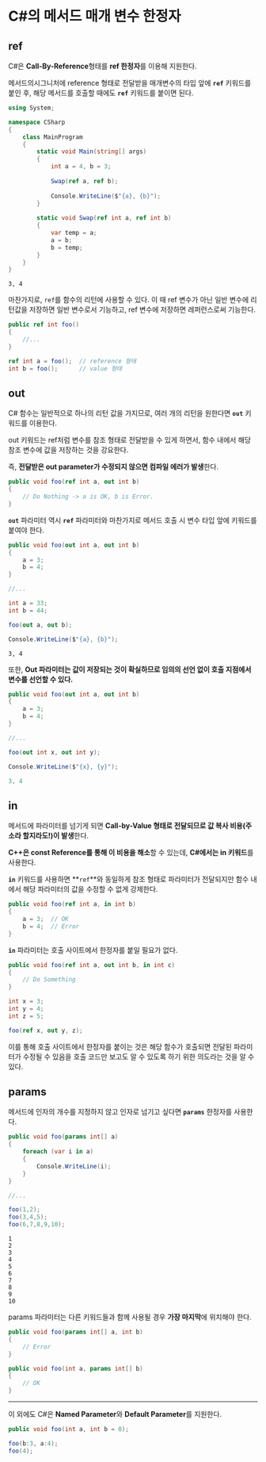 # C#의 메서드 매개 변수 한정자

## ref

C#은 **Call-By-Reference**형태를 **ref 한정자**를 이용해 지원한다.

메서드의시그니처에 reference 형태로 전달받을 매개변수의 타입 앞에 **`ref`** 키워드를 붙인 후, 해당 메서드를 호출할 때에도 **`ref`** 키워드를 붙이면 된다.

```c#
using System;

namespace CSharp
{
    class MainProgram
    {
        static void Main(string[] args)
        {
 			int a = 4, b = 3;
        
        	Swap(ref a, ref b);
        
        	Console.WriteLine($"{a}, {b}");
        }
        
        static void Swap(ref int a, ref int b)
        {
            var temp = a;
            a = b;
            b = temp;
        }
    }
}
```

```text
3, 4
```

마찬가지로, `ref`를 함수의 리턴에 사용할 수 있다. 이 때 ref 변수가 아닌 일반 변수에 리턴값을 저장하면 일반 변수로서 기능하고, ref 변수에 저장하면 레퍼런스로써 기능한다.

```c#
public ref int foo()
{
    //...
}

ref int a = foo();	// reference 형태
int b = foo();		// value 형태
```

## out

C# 함수는 일반적으로 하나의 리턴 값을 가지므로, 여러 개의 리턴을 원한다면 **`out`** 키워드를 이용한다.

out 키워드는 ref처럼 변수를 참조 형태로 전달받을 수 있게 하면서, 함수 내에서 해당 참조 변수에 값을 저장하는 것을 강요한다.

즉, **전달받은 out parameter가 수정되지 않으면 컴파일 에러가 발생**한다.

```c#
public void foo(ref int a, out int b)
{
    // Do Nothing -> a is OK, b is Error.
}
```

**`out`** 파라미터 역시 **`ref`** 파라미터와 마찬가지로 메서드 호출 시 변수 타입 앞에 키워드를 붙여야 한다.

```c#
public void foo(out int a, out int b)
{
    a = 3;
    b = 4;
}

//...

int a = 33;
int b = 44;

foo(out a, out b);

Console.WriteLine($"{a}, {b}");
```

  ```text
3, 4
  ```

또한, **Out 파라미터는 값이 저장되는 것이 확실하므로 임의의 선언 없이 호출 지점에서 변수를 선언할 수 있다.**

```c#
public void foo(out int a, out int b)
{
	a = 3;
    b = 4;
}

//...

foo(out int x, out int y);

Console.WriteLine($"{x}, {y}");
```

```c#
3, 4
```

## in

메서드에 파라미터를 넘기게 되면 **Call-by-Value 형태로 전달되므로 값 복사 비용(주소라 할지라도!)이 발생**한다.

**C++은 const Reference를 통해 이 비용을 해소**할 수 있는데, **C#에서는 in 키워드**를 사용한다.

**`in`** 키워드를 사용하면 **`ref`**와 동일하게 참조 형태로 파라미터가 전달되지만 함수 내에서 해당 파라미터의 값을 수정할 수 없게 강제한다.

```c#
public void foo(ref int a, in int b)
{
	a = 3;	// OK
    b = 4;	// Error
}
```

**`in`** 파라미터는 호출 사이트에서 한정자를 붙일 필요가 없다.

```c#
public void foo(ref int a, out int b, in int c)
{
	// Do Something
}

int x = 3;
int y = 4;
int z = 5;

foo(ref x, out y, z);
```

이를 통해 호출 사이트에서 한정자를 붙이는 것은 해당 함수가 호출되면 전달된 파라미터가 수정될 수 있음을 호출 코드만 보고도 알 수 있도록 하기 위한 의도라는 것을 알 수 있다.

## params

메서드에 인자의 개수를 지정하지 않고 인자로 넘기고 싶다면 **`params`** 한정자를 사용한다.

```c#
public void foo(params int[] a)
{
    foreach (var i in a)
    {
        Console.WriteLine(i);
    }
}

//...

foo(1,2);
foo(3,4,5);
foo(6,7,8,9,10);
```

```text
1
2
3
4
5
6
7
8
9
10
```

params 파라미터는 다른 키워드들과 함께 사용될 경우 **가장 마지막**에 위치해야 한다.

```c#
public void foo(params int[] a, int b)
{
    // Error
}

public void foo(int a, params int[] b)
{
    // OK
}
```

---

이 외에도 C#은 **Named Parameter**와 **Default Parameter**를 지원한다.

```c#
public void foo(int a, int b = 0);

foo(b:3, a:4);
foo(4);
```

